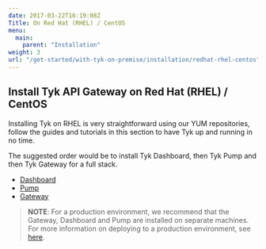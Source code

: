 ```yaml
---
date: 2017-03-22T16:19:08Z
Title: On Red Hat (RHEL) / CentOS
menu:
  main:
    parent: "Installation"
weight: 3
url: "/get-started/with-tyk-on-premise/installation/redhat-rhel-centos"
---
```


## Install Tyk API Gateway on Red Hat (RHEL) / CentOS

Installing Tyk on RHEL is very straightforward using our YUM repositories, follow the guides and tutorials in this section to have Tyk up and running in no time.

The suggested order would be to install Tyk Dashboard, then Tyk Pump and then Tyk Gateway for a full stack.

* [Dashboard][2]
* [Pump][1]
* [Gateway][3]

> **NOTE**: For a production environment, we recommend that the Gateway, Dashboard and Pump are installed on separate machines. For more information on deploying to a production environment, see [here](https://tyk.io/docs/deploy-tyk-premise-production/).

[1]: /docs/get-started/with-tyk-on-premise/installation/redhat-rhel-centos/analytics-pump
[2]: /docs/get-started/with-tyk-on-premise/installation/redhat-rhel-centos/dashboard
[3]: /docs/get-started/with-tyk-on-premise/installation/redhat-rhel-centos/gateway